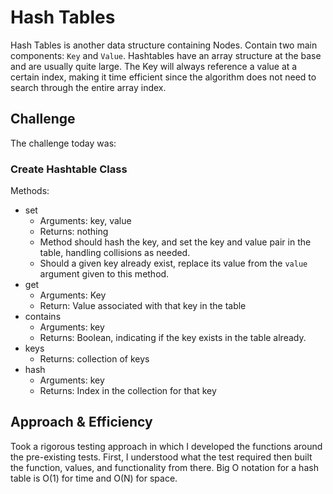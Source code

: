# Hash Tables

Hash Tables is another data structure containing Nodes. Contain two main components: `Key` and `Value`. Hashtables have an array structure at the base and are usually quite large. The Key will always reference a value at a certain index, making it time efficient since the algorithm does not need to search through the entire array index.

## Challenge

The challenge today was:

### Create Hashtable Class

Methods:

- set
  - Arguments: key, value
  - Returns: nothing
  - Method should hash the key, and set the key and value pair in the table, handling collisions as needed.
  - Should a given key already exist, replace its value from the `value` argument given to this method.
- get
  - Arguments: Key
  - Return: Value associated with that key in the table
- contains
  - Arguments: key
  - Returns: Boolean, indicating if the key exists in the table already.
- keys
  - Returns: collection of keys
- hash
  - Arguments: key
  - Returns: Index in the collection for that key

## Approach & Efficiency

Took a rigorous testing approach in which I developed the functions around the pre-existing tests. First, I understood what the test required then built the function, values, and functionality from there. Big O notation for a hash table is O(1) for time and O(N) for space.


